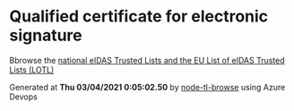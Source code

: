 # Qualified certificate for electronic signature 
 Bbrowse the [national eIDAS Trusted Lists and the EU List of eIDAS Trusted Lists (LOTL)](https://webgate.ec.europa.eu/tl-browser/#/) 
 
 
Generated at **Thu 03/04/2021  0:05:02.50** by [node-tl-browse](https://github.com/ymedlop/node-tl-browser) using Azure Devops 
